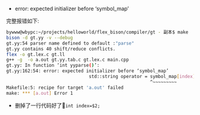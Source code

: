 




- error: expected initializer before ‘symbol_map’

完整报错如下:

```bash
bywww@wbypc:~/projects/helloworld/flex_bison/compiler/gt - 副本$ make
bison -d gt.yy -v --debug
gt.yy:54 parser name defined to default :"parse"
gt.yy contains 40 shift/reduce conflicts.
flex -o gt.lex.c gt.ll
g++ -g  -o a.out gt.yy.tab.c gt.lex.c main.cpp
gt.yy: In function ‘int yyparse()’:
gt.yy:162:54: error: expected initializer before ‘symbol_map’
                               std::string operator = symbol_map[index];
                                                      ^~~~~~~~~~
Makefile:5: recipe for target 'a.out' failed
make: *** [a.out] Error 1

```

- 删掉了一行代码好了🤣``int index=$2;``